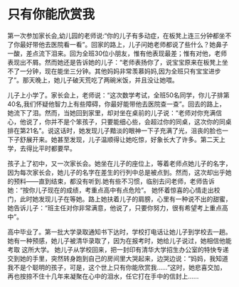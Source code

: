 # 只有你能欣赏我

第一次参加家长会,幼儿园的老师说:“你的儿子有多动症，在板凳上连三分钟都坐不了你最好带他去医院看一看”。回家的路上，儿子问她老师都说了些什么？她鼻子一酸，差点流下泪来。回为全班30位小朋友，惟有他表现最差；惟有对他，老师表现出不屑。然而她还是告诉她的儿子：“老师表扬你了，说宝宝原来在板凳上坐不了一分钟，现在能坐三分钟。其他妈妈非常羡慕妈妈,因为全班只有宝宝进步了”。那天晚上，她儿子破天荒吃了两碗米饭，并且没让她喂。 

儿子上小学了。家长会上，老师说：“这次数学考试，全班50名同学，你儿子排第40名,我们怀疑他智力上有些障碍，你最好能带他去医院查一查”。回去的路上，她流下了泪。然而，当她回到家里，却对坐在桌前的儿子说：“老师对你充满信心，他说了，你并不是个笨孩子，只要能细心些，会超过你的同桌，这次你的同桌排在第21名”。说这话时，她发现儿子黯淡的眼神一下子充满了光，沮丧的脸也一下子舒展开来。她甚至发现，儿子温顺得让她吃惊，好象长大了许多。第二天上学，去得比平时都要早。 

孩子上了初中，又一次家长会。她坐在儿子的座位上，等着老师点她儿子的名字，因为每次家长会，她儿子的名字在差生的行列中总是被点到。然而，这次却出乎她的预料——直到结束，都没有听到.她有些不习惯，临别去问老师，老师告诉她：“按你儿子现在的成绩，考重点高中有点危险”。 她怀着惊喜的心情走出校门，此时她发现儿子在等她。路上她扶着儿子的肩膀，心里有一种说不出的甜蜜，她告诉儿子：“班主任对你非常满意，他说了，只要你努力，很有希望考上重点高中”。 

高中毕业了。第一批大学录取通知书下达时，学校打电话让她儿子到学校去一趟。她有一种预感，她儿子被清华录取了，因为在报考时，她给儿子说过，她相信他能考取 这所大学。 她儿子从学校回来，把一封印有清华大学招生办公室的特快专递交到她的手里，突然转身跑到自己的房间里大哭起来，边哭边说：“妈妈，我知道我不是个聪明的孩子，可是，这个世上只有你能欣赏我……”这时，她悲喜交加，再也按捺不住十几年来凝聚在心中的泪水，任它打在手中的信封上……
 